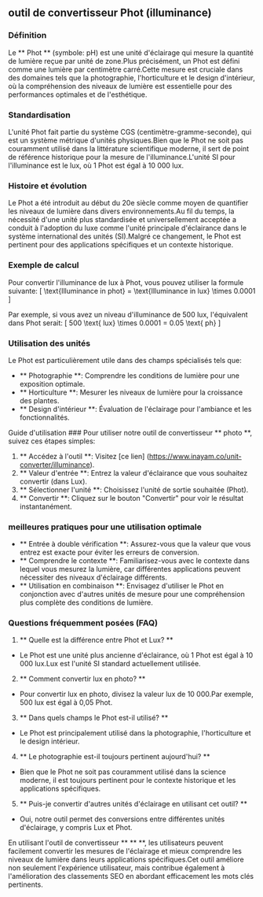 ## outil de convertisseur Phot (illuminance)

### Définition
Le ** Phot ** (symbole: pH) est une unité d'éclairage qui mesure la quantité de lumière reçue par unité de zone.Plus précisément, un Phot est défini comme une lumière par centimètre carré.Cette mesure est cruciale dans des domaines tels que la photographie, l'horticulture et le design d'intérieur, où la compréhension des niveaux de lumière est essentielle pour des performances optimales et de l'esthétique.

### Standardisation
L'unité Phot fait partie du système CGS (centimètre-gramme-seconde), qui est un système métrique d'unités physiques.Bien que le Phot ne soit pas couramment utilisé dans la littérature scientifique moderne, il sert de point de référence historique pour la mesure de l'illuminance.L'unité SI pour l'illuminance est le lux, où 1 Phot est égal à 10 000 lux.

### Histoire et évolution
Le Phot a été introduit au début du 20e siècle comme moyen de quantifier les niveaux de lumière dans divers environnements.Au fil du temps, la nécessité d'une unité plus standardisée et universellement acceptée a conduit à l'adoption du luxe comme l'unité principale d'éclairance dans le système international des unités (SI).Malgré ce changement, le Phot est pertinent pour des applications spécifiques et un contexte historique.

### Exemple de calcul
Pour convertir l'illuminance de lux à Phot, vous pouvez utiliser la formule suivante:
\[ \text{Illuminance in phot} = \text{Illuminance in lux} \times 0.0001 \]

Par exemple, si vous avez un niveau d'illuminance de 500 lux, l'équivalent dans Phot serait:
\[ 500 \text{ lux} \times 0.0001 = 0.05 \text{ ph} \]

### Utilisation des unités
Le Phot est particulièrement utile dans des champs spécialisés tels que:
- ** Photographie **: Comprendre les conditions de lumière pour une exposition optimale.
- ** Horticulture **: Mesurer les niveaux de lumière pour la croissance des plantes.
- ** Design d'intérieur **: Évaluation de l'éclairage pour l'ambiance et les fonctionnalités.

Guide d'utilisation ###
Pour utiliser notre outil de convertisseur ** photo **, suivez ces étapes simples:
1. ** Accédez à l'outil **: Visitez [ce lien] (https://www.inayam.co/unit-converter/illuminance).
2. ** Valeur d'entrée **: Entrez la valeur d'éclairance que vous souhaitez convertir (dans Lux).
3. ** Sélectionner l'unité **: Choisissez l'unité de sortie souhaitée (Phot).
4. ** Convertir **: Cliquez sur le bouton "Convertir" pour voir le résultat instantanément.

### meilleures pratiques pour une utilisation optimale
- ** Entrée à double vérification **: Assurez-vous que la valeur que vous entrez est exacte pour éviter les erreurs de conversion.
- ** Comprendre le contexte **: Familiarisez-vous avec le contexte dans lequel vous mesurez la lumière, car différentes applications peuvent nécessiter des niveaux d'éclairage différents.
- ** Utilisation en combinaison **: Envisagez d'utiliser le Phot en conjonction avec d'autres unités de mesure pour une compréhension plus complète des conditions de lumière.

### Questions fréquemment posées (FAQ)

1. ** Quelle est la différence entre Phot et Lux? **
- Le Phot est une unité plus ancienne d'éclairance, où 1 Phot est égal à 10 000 lux.Lux est l'unité SI standard actuellement utilisée.

2. ** Comment convertir lux en photo? **
- Pour convertir lux en photo, divisez la valeur lux de 10 000.Par exemple, 500 lux est égal à 0,05 Phot.

3. ** Dans quels champs le Phot est-il utilisé? **
- Le Phot est principalement utilisé dans la photographie, l'horticulture et le design intérieur.

4. ** Le photographie est-il toujours pertinent aujourd'hui? **
- Bien que le Phot ne soit pas couramment utilisé dans la science moderne, il est toujours pertinent pour le contexte historique et les applications spécifiques.

5. ** Puis-je convertir d'autres unités d'éclairage en utilisant cet outil? **
- Oui, notre outil permet des conversions entre différentes unités d'éclairage, y compris Lux et Phot.

En utilisant l'outil de convertisseur ** ** **, les utilisateurs peuvent facilement convertir les mesures de l'éclairage et mieux comprendre les niveaux de lumière dans leurs applications spécifiques.Cet outil améliore non seulement l'expérience utilisateur, mais contribue également à l'amélioration des classements SEO en abordant efficacement les mots clés pertinents.